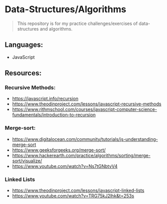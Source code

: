 # Data-Structures/Algorithms

> This repository is for my practice challenges/exercises of data-structures and algorithms.

## Languages:

- JavaScript

## Resources:

### Recursive Methods:

- https://javascript.info/recursion
- https://www.theodinproject.com/lessons/javascript-recursive-methods
- https://www.rithmschool.com/courses/javascript-computer-science-fundamentals/introduction-to-recursion

### Merge-sort:

- https://www.digitalocean.com/community/tutorials/js-understanding-merge-sort
- https://www.geeksforgeeks.org/merge-sort/
- https://www.hackerearth.com/practice/algorithms/sorting/merge-sort/visualize/
- https://www.youtube.com/watch?v=Ns7tGNbtvV4

### Linked Lists

- https://www.theodinproject.com/lessons/javascript-linked-lists
- https://www.youtube.com/watch?v=TRG75kJ2lhk&t=253s
